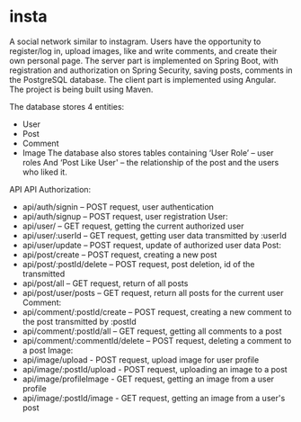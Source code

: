 # insta
A social network similar to instagram. Users have the opportunity to register/log in, upload images, like and write comments, and create their own personal page.
The server part is implemented on Spring Boot, with registration and authorization on Spring Security, saving posts, comments in the PostgreSQL database. The client part is implemented using Angular. The project is being built using Maven.

The database stores 4 entities:
- User
- Post
- Comment
- Image
The database also stores tables containing ‘User Role’ – user roles
And ‘Post Like User' – the relationship of the post and the users who liked it.

API
API
Authorization:
- api/auth/signin – POST request, user authentication
- api/auth/signup – POST request, user registration
User:
- api/user/ – GET request, getting the current authorized user
-	api/user/:userId – GET request, getting user data transmitted by :userId
- api/user/update – POST request, update of authorized user data 
Post:
- api/post/create – POST request, creating a new post
- api/post/:postId/delete – POST request, post deletion, id of the transmitted
- api/post/all – GET request, return of all posts
- api/post/user/posts – GET request, return all posts for the current user
Comment:
- api/comment/:postId/create – POST request, creating a new comment to the post transmitted by :postId
- api/comment/:postId/all – GET request, getting all comments to a post
- api/comment/:commentId/delete – POST request, deleting a comment to a post
Image:
- api/image/upload - POST request, upload image for user profile
- api/image/:postId/upload - POST request, uploading an image to a post
- api/image/profileImage - GET request, getting an image from a user profile
- api/image/:postId/image - GET request, getting an image from a user's post

  



